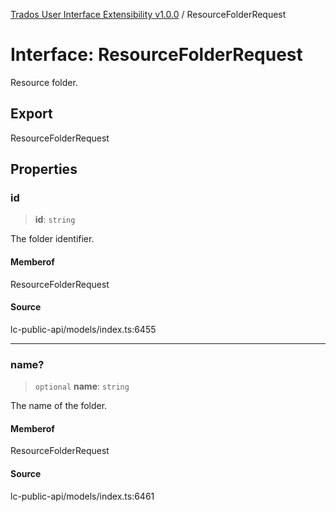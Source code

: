 [Trados User Interface Extensibility v1.0.0](../wiki/globals) / ResourceFolderRequest

# Interface: ResourceFolderRequest

Resource folder.

## Export

ResourceFolderRequest

## Properties

### id

> **id**: `string`

The folder identifier.

#### Memberof

ResourceFolderRequest

#### Source

lc-public-api/models/index.ts:6455

***

### name?

> `optional` **name**: `string`

The name of the folder.

#### Memberof

ResourceFolderRequest

#### Source

lc-public-api/models/index.ts:6461
